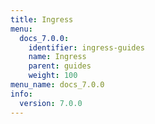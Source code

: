 ```yaml
---
title: Ingress
menu:
  docs_7.0.0:
    identifier: ingress-guides
    name: Ingress
    parent: guides
    weight: 100
menu_name: docs_7.0.0
info:
  version: 7.0.0
---
```


